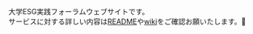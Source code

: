 大学ESG実践フォーラムウェブサイトです。  
サービスに対する詳しい内容は[README](https://github.com/ESGForumWebSiteDev)や[wiki](https://github.com/ESGForumWebSiteDev/project_ESGForumWebSiteDev_main-deployment-repo/wiki)をご確認お願いたします。🙇
